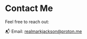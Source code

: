 # Contact Me

Feel free to reach out:

📬 Email: [realmarkjackson@proton.me](mailto:realmarkjackson@proton.me)
